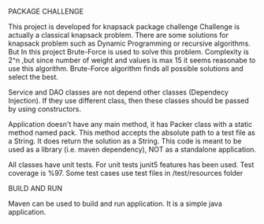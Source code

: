 PACKAGE CHALLENGE

This project is developed for knapsack package challenge
Challenge is actually a classical knapsack problem. There are some solutions for knapsack problem such as Dynamic Programming or recursive algorithms. But In this project Brute-Force is used to solve this problem. Complexity is 2^n ,but since number of weight and values is max 15 it seems reasonabe to use this algorithm. Brute-Force algorithm finds all possible solutions and select the best.

Service and DAO classes are not depend other classes (Dependecy Injection). If they use different class, then these classes should be passed by using constructors.

Application doesn't have any main method, it has Packer class with a static method named pack. This method
accepts the absolute path to a test file as a String. It does return the solution as a String.
This code is meant to be used as a library (i.e. maven dependency), NOT as a standalone application.

All classes have unit tests. For unit tests junit5 features has been used. Test coverage is %97.
Some test cases use test files in /test/resources folder

BUILD AND RUN

Maven can be used to build and run application. It is a simple java application.
 

